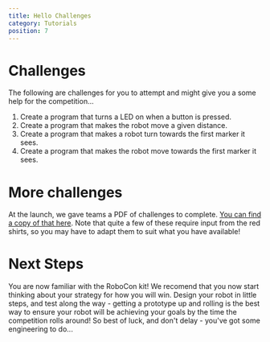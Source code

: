 ```yaml
---
title: Hello Challenges
category: Tutorials
position: 7
---
```

# Challenges

The following are challenges for you to attempt and might give you a some help for the competition...

1. Create a program that turns a LED on when a button is pressed.
2. Create a program that makes the robot move a given distance.
3. Create a program that makes a robot turn towards the first marker it sees.
4. Create a program that makes the robot move towards the first marker it sees.

# More challenges

At the launch, we gave teams a PDF of challenges to complete. [You can find a
copy of that here](/docs/challenges.pdf).
Note that quite a few of these require input from the red shirts, so you may have to adapt them to suit what you have available!

# Next Steps

You are now familiar with the RoboCon kit! We recomend that you now start thinking about your strategy for how you will win. Design your robot in little steps, and test along the way - getting a prototype up and rolling is the best way to ensure your robot will be achieving your goals by the time the competition rolls around! So best of luck, and don't delay - you've got some engineering to do... 

